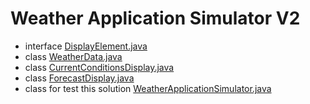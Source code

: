 # Weather Application Simulator V2
- interface [DisplayElement.java](DisplayElement.java)
- class [WeatherData.java](WeatherData.java)
- class [CurrentConditionsDisplay.java](CurrentConditionsDisplay.java)
- class [ForecastDisplay.java](ForecastDisplay.java)
- class for test this solution [WeatherApplicationSimulator.java](WeatherApplicationSimulatorV2.java)

